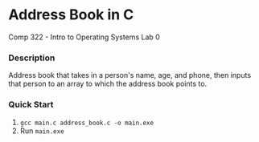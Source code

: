 # Address Book in C
Comp 322 - Intro to Operating Systems Lab 0

### Description
Address book that takes in a person's name, age, and phone, then inputs
that person to an array to which the address book points to.

### Quick Start
1. `gcc main.c address_book.c -o main.exe`
2. Run `main.exe`